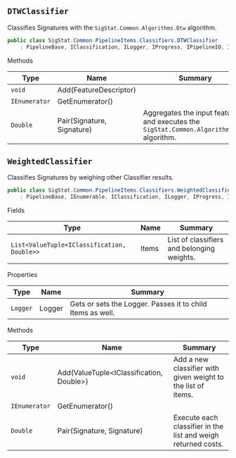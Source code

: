 ## `DTWClassifier`

Classifies Signatures with the `SigStat.Common.Algorithms.Dtw` algorithm.
```csharp
public class SigStat.Common.PipelineItems.Classifiers.DTWClassifier
    : PipelineBase, IClassification, ILogger, IProgress, IPipelineIO, IEnumerable

```

Methods

| Type | Name | Summary | 
| --- | --- | --- | 
| `void` | Add(FeatureDescriptor) |  | 
| `IEnumerator` | GetEnumerator() |  | 
| `Double` | Pair(Signature, Signature) | Aggregates the input features and executes the `SigStat.Common.Algorithms.Dtw` algorithm. | 


## `WeightedClassifier`

Classifies Signatures by weighing other Classifier results.
```csharp
public class SigStat.Common.PipelineItems.Classifiers.WeightedClassifier
    : PipelineBase, IEnumerable, IClassification, ILogger, IProgress, IPipelineIO

```

Fields

| Type | Name | Summary | 
| --- | --- | --- | 
| `List<ValueTuple<IClassification, Double>>` | Items | List of classifiers and belonging weights. | 


Properties

| Type | Name | Summary | 
| --- | --- | --- | 
| `Logger` | Logger | Gets or sets the Logger. Passes it to child Items as well. | 


Methods

| Type | Name | Summary | 
| --- | --- | --- | 
| `void` | Add(ValueTuple<IClassification, Double>) | Add a new classifier with given weight to the list of items. | 
| `IEnumerator` | GetEnumerator() |  | 
| `Double` | Pair(Signature, Signature) | Execute each classifier in the list and weigh returned costs. | 


